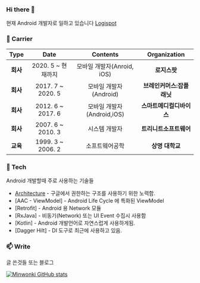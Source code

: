 ### Hi there 👋

현재 Android 개발자로 일하고 있습니다 [Logispot](https://www.logi-spot.com/)

### :purple_heart: Carrier

| **Type** | **Date** | **Contents** | **Organization** |
|:--------:|:--------:|:--------:|:--------:|
| **회사** | 2020. 5 ~ 현재까지 | 모바일 개발자(Anroid, iOS) | **로지스팟** |
| **회사** | 2017. 7 ~ 2020. 5 | 모바일 개발자(Android) | **브레인커머스:잡플래닛** |
| **회사** | 2012. 6 ~ 2017. 6 | 모바일 개발자(Android,iOS) | **스마트메디컬디바이스** |
| **회사** | 2007. 6 ~ 2010. 3 | 시스템 개발자 | **트리니트소프트웨어** |
| **교육** | 1999. 3 ~ 2006. 2 | 소프트웨어공학 | **상명 대학교** |

### 🌱 Tech 

Android 개발할때 주로 사용하는 기술들
* [Architecture](https://developer.android.com/jetpack/guide) - 구글에서 권한하는 구조를 사용하기 위한 노력함. 
* [AAC - ViewModel] - Android Life Cycle 에 특화된 ViewModel
* [Retrofit] - Android 용 Network 모듈
* [RxJava] - 비동기(Network) 또는 UI Event 수집시 사용함
* [Kotlin] - Android 개발언어로 자연스럽게 사용하게됨.
* [Dagger Hilt] - DI 도구로 최근에 사용하고 있음.

### 📫 Write 

글 쓴것들 또는 블로그

[![Minwonki GitHub stats](https://github-readme-stats.vercel.app/api?username=minwonki)](https://github.com/anuraghazra/github-readme-stats)

<!--
**minwonki/minwonki** is a ✨ _special_ ✨ repository because its `README.md` (this file) appears on your GitHub profile.

Here are some ideas to get you started:

- 🔭 I’m currently working on ...
- 🌱 I’m currently learning ...
- 👯 I’m looking to collaborate on ...
- 🤔 I’m looking for help with ...
- 💬 Ask me about ...
- 📫 How to reach me: ...
- 😄 Pronouns: ...
- ⚡ Fun fact: ...
-->
